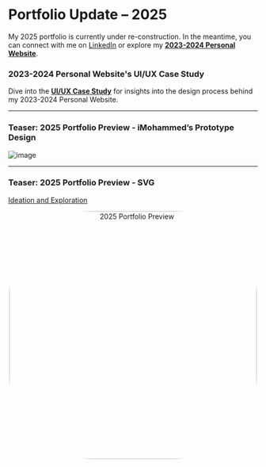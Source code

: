 # Portfolio Update – 2025  

My 2025 portfolio is currently under re-construction. In the meantime, you can connect with me on [LinkedIn](#) or explore my **[2023-2024 Personal Website](https://tech-moh-logy.github.io)**.  

### 2023-2024 Personal Website's UI/UX Case Study  
Dive into the **[UI/UX Case Study](https://github.com/tech-moh-logy/UI-UX-Case-Studies/blob/main/Personal-Website/iMohammed%20©%20-%20UI-UX%20Design%20Case%20Study-2.pdf)** for insights into the design process behind my 2023-2024 Personal Website.  

---

### **Teaser: 2025 Portfolio Preview - iMohammed’s Prototype Design**  

![image](https://github.com/user-attachments/assets/b013240b-ec2b-4bd7-a701-fd77e9eb496f)

---

### **Teaser: 2025 Portfolio Preview - SVG** 

[Ideation and Exploration](#)

<div align="center">  
  <img src="https://github.com/user-attachments/assets/2e3148b0-67e5-4bef-ac76-caf00cc762af" width="500" style="border-radius: 33%;" alt="2025 Portfolio Preview"/>  
</div>  
